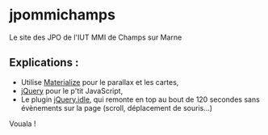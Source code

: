 # jpommichamps
Le site des JPO de l'IUT MMI de Champs sur Marne

## Explications :

- Utilise [Materialize](http://materializecss.com) pour le parallax et les cartes,
- [jQuery](https://jquery.com/) pour le p'tit JavaScript,
- Le plugin [jQuery.idle](https://github.com/kidh0/jquery.idle), qui remonte en top au bout de 120 secondes sans évènements sur la page (scroll, déplacement de souris...)

Vouala !
